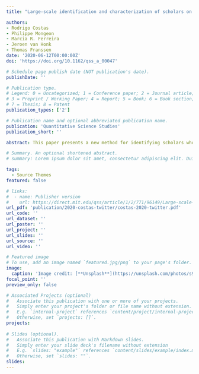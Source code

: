 ```yaml
---
title: "Large-scale identification and characterization of scholars on Twitter"

authors:
- Rodrigo Costas
- Philippe Mongeon
- Marcia R. Ferreira
- Jeroen van Honk
- Thomas Franssen
date: '2020-06-12T00:00:00Z'
doi: 'https://doi.org/10.1162/qss_a_00047'

# Schedule page publish date (NOT publication's date).
publishDate: ''

# Publication type.
# Legend: 0 = Uncategorized; 1 = Conference paper; 2 = Journal article;
# 3 = Preprint / Working Paper; 4 = Report; 5 = Book; 6 = Book section;
# 7 = Thesis; 8 = Patent
publication_types: ['2']

# Publication name and optional abbreviated publication name.
publication: 'Quantitative Science Studies'
publication_short: ''

abstract: This paper presents a new method for identifying scholars who have a Twitter account from bibliometric data from Web of Science (WoS) and Twitter data from Altmetric.com. The method reliably identifies matches between Twitter accounts and scholarly authors. It consists of a matching of elements such as author names, usernames, handles, and URLs, followed by a rule-based scoring system that weights the common occurrence of these elements related to the activities of Twitter users and scholars. The method proceeds by matching the Twitter accounts against a database of millions of disambiguated bibliographic profiles from WoS. This paper describes the implementation and validation of the matching method, and performs verification through precision-recall analysis. We also explore the geographical, disciplinary, and demographic variations in the distribution of scholars matched to a Twitter account. This approach represents a step forward in the development of more advanced forms of social media studies of science by opening up an important door for studying the interactions between science and social media in general, and for studying the activities of scholars on Twitter in particular.

# Summary. An optional shortened abstract.
# summary: Lorem ipsum dolor sit amet, consectetur adipiscing elit. Duis posuere tellus ac convallis placerat. Proin tincidunt magna sed ex sollicitudin condimentum.

tags:
  - Source Themes
featured: false

# links:
#  - name: Publisher version
#    url: https://direct.mit.edu/qss/article/1/2/771/96149/Large-scale-identification-and-characterization-of
url_pdf: 'publication/2020-costas-twitter/costas-2020-twitter.pdf'
url_code: ''
url_dataset: ''
url_poster: ''
url_project: ''
url_slides: ''
url_source: ''
url_video: ''

# Featured image
# To use, add an image named `featured.jpg/png` to your page's folder.
image:
  caption: 'Image credit: [**Unsplash**](https://unsplash.com/photos/s9CC2SKySJM)'
focal_point: ''
preview_only: false

# Associated Projects (optional)
#   Associate this publication with one or more of your projects.
#   Simply enter your project's folder or file name without extension.
#   E.g. `internal-project` references `content/project/internal-project/index.md`.
#   Otherwise, set `projects: []`.
projects:
 
# Slides (optional).
#   Associate this publication with Markdown slides.
#   Simply enter your slide deck's filename without extension
#   E.g. `slides: "example"` references `content/slides/example/index.md`.
#   Otherwise, set `slides: ""`.
slides:
---
```

